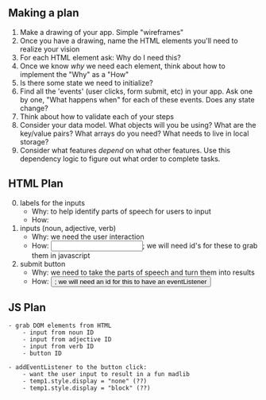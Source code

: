 ## Making a plan
1) Make a drawing of your app. Simple "wireframes"
2) Once you have a drawing, name the HTML elements you'll need to realize your vision
3) For each HTML element ask: Why do I need this?
4) Once we know _why_ we need each element, think about how to implement the "Why" as a "How"
5) Is there some state we need to initialize?
6) Find all the 'events' (user clicks, form submit, etc) in your app. Ask one by one, "What happens when" for each of these events. Does any state change?
7) Think about how to validate each of your steps
8) Consider your data model. What objects will you be using? What are the key/value pairs? What arrays do you need? What needs to live in local storage?
9) Consider what features _depend_ on what other features. Use this dependency logic to figure out what order to complete tasks.

## HTML Plan 
0) labels for the inputs
    - Why: to help identify parts of speech for users to input
    - How: <span>
1) inputs (noun, adjective, verb)
    - Why: we need the user interaction
    - How: <input>; we will need id's for these to grab them in javascript
2) submit button
    - Why: we need to take the parts of speech and turn them into results
    - How: <button>; we will need an id for this to have an eventListener

## JS Plan
    - grab DOM elements from HTML
        - input from noun ID
        - input from adjective ID
        - input from verb ID
        - button ID

    - addEventListener to the button click: 
        - want the user input to result in a fun madlib
        - temp1.style.display = "none" (??) 
        - temp1.style.display = "block" (??) 